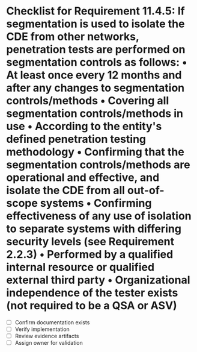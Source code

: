 # Checklist for Requirement 11.4.5: If segmentation is used to isolate the CDE from other networks, penetration tests are performed on segmentation controls as follows: • At least once every 12 months and after any changes to segmentation controls/methods • Covering all segmentation controls/methods in use • According to the entity's defined penetration testing methodology • Confirming that the segmentation controls/methods are operational and effective, and isolate the CDE from all out-of-scope systems • Confirming effectiveness of any use of isolation to separate systems with differing security levels (see Requirement 2.2.3) • Performed by a qualified internal resource or qualified external third party • Organizational independence of the tester exists (not required to be a QSA or ASV)

- [ ] Confirm documentation exists
- [ ] Verify implementation
- [ ] Review evidence artifacts
- [ ] Assign owner for validation
